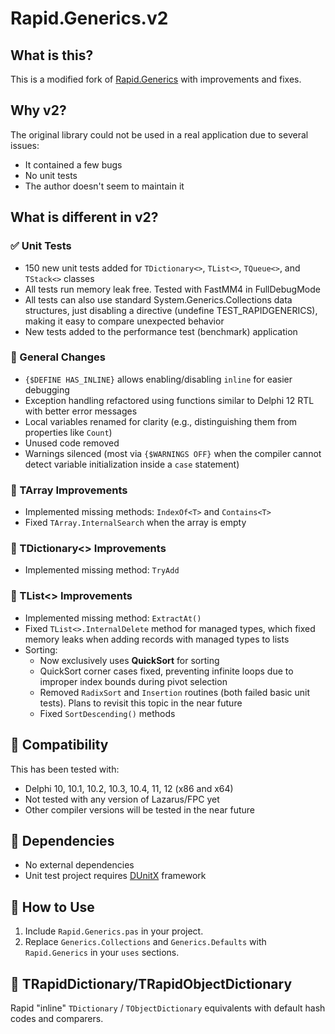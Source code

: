# Rapid.Generics.v2

## What is this?

This is a modified fork of [Rapid.Generics](https://github.com/d-mozulyov/Rapid.Generics/) with improvements and fixes.

## Why v2?

The original library could not be used in a real application due to several issues:
* It contained a few bugs
* No unit tests
* The author doesn't seem to maintain it

## What is different in v2?

### ✅ Unit Tests
* 150 new unit tests added for `TDictionary<>`, `TList<>`, `TQueue<>`, and `TStack<>` classes
* All tests run memory leak free. Tested with FastMM4 in FullDebugMode
* All tests can also use standard System.Generics.Collections data structures, just disabling a directive (undefine TEST_RAPIDGENERICS), making it easy to compare unexpected behavior  
* New tests added to the performance test (benchmark) application  

### 🔧 General Changes
* `{$DEFINE HAS_INLINE}` allows enabling/disabling `inline` for easier debugging
* Exception handling refactored using functions similar to Delphi 12 RTL with better error messages
* Local variables renamed for clarity (e.g., distinguishing them from properties like `Count`)
* Unused code removed
* Warnings silenced (most via `{$WARNINGS OFF}` when the compiler cannot detect variable initialization inside a `case` statement)

### 📌 TArray Improvements
* Implemented missing methods: `IndexOf<T>` and `Contains<T>`
* Fixed `TArray.InternalSearch` when the array is empty

### 📌 TDictionary<> Improvements
* Implemented missing method: `TryAdd`

### 📌 TList<> Improvements
* Implemented missing method: `ExtractAt()`
* Fixed `TList<>.InternalDelete` method for managed types, which fixed memory leaks when adding records with managed types to lists
* Sorting:
  * Now exclusively uses **QuickSort** for sorting
  * QuickSort corner cases fixed, preventing infinite loops due to improper index bounds during pivot selection
  * Removed `RadixSort` and `Insertion` routines (both failed basic unit tests). Plans to revisit this topic in the near future
  * Fixed `SortDescending()` methods

## 📌 Compatibility
This has been tested with:
* Delphi 10, 10.1, 10.2, 10.3, 10.4, 11, 12 (x86 and x64)
* Not tested with any version of Lazarus/FPC yet
* Other compiler versions will be tested in the near future

## 📌 Dependencies
* No external dependencies
* Unit test project requires [DUnitX](https://github.com/VSoftTechnologies/DUnitX/tree/master) framework

## 📌 How to Use
1. Include `Rapid.Generics.pas` in your project.  
2. Replace `Generics.Collections` and `Generics.Defaults` with `Rapid.Generics` in your `uses` sections.  

## 📌 TRapidDictionary/TRapidObjectDictionary
Rapid "inline" `TDictionary` / `TObjectDictionary` equivalents with default hash codes and comparers.


